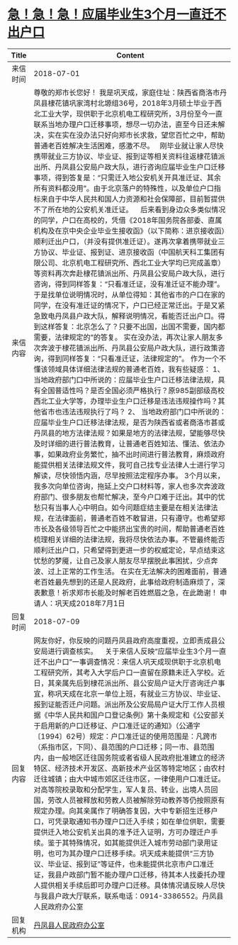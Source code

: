 # <a href="http://www.shangluo.gov.cn/zmhd/ldxxxx.jsp?urltype=leadermail.LeaderMailContentUrl&wbtreeid=1112&leadermailid=4795">急！急！急！应届毕业生3个月一直迁不出户口</a>
|Title|Content|
|:---:|---|
|来信时间|2018-07-01|
|来信内容|尊敬的郑市长您好！ 我是巩天成，家庭住址：陕西省商洛市丹凤县棣花镇巩家湾村北塬组36号，2018年3月硕士毕业于西北工业大学，现供职于北京机电工程研究所，3月份至今一直联系当地办理户口迁移事项，想尽一切办法，直至今日还未解决，实在实在没办法只好向郑市长求救，望您百忙之中，帮助普通老百姓解决生活困难，感激不尽。   刚毕业就让家人尽快携带就业三方协议、毕业证、报到证等相关资料往返棣花镇派出所、丹凤县公安局户政大队，进行咨询应届毕业生户口迁移事项，得到答复是：“只需迁入地公安机关开具准迁证、其余所有资料都没用”。由于北京落户的特殊性，以及单位户口指标来自于中华人民共和国人力资源和社会保障部，目前暂提供不了所在地的公安机关准迁证。    后来看到身边众多类似情况的同学，户口在高校的，凭借《2018年国务院各部委、直属机构及在京中央企业毕业生接收函》（以下简称：进京接收函）顺利迁出户口，（并没有提供准迁证）。遂再次拿着携带就业三方协议、毕业证、报到证、进京接收函（中国航天科工集团有限公司、北京机电工程研究所、西北工业大学均已完成盖章）等资料再次奔赴棣花镇派出所、丹凤县公安局户政大队，进行咨询，得到同样答复：“只看准迁证，没有准迁证不能办理”。 于是找单位说明情况时，从单位得知：其他省市的户口在家的同学，在没有准迁证的情况下，户口已经正常迁出。于是又紧急致电丹凤县户政大队，解释说明情况，看能否迁出户口。得到这样答复：北京怎么了？只要不出国，出国不需要，国内都需要，法律规定的”的答复。 实在没办法，再次让家人朋友多次奔波于棣花镇派出所、丹凤县公安局户政大队，进行政策咨询，得到同样答复：“只看准迁证，法律规定的”。 作为一个不懂该领域具体详细法律法规的普通老百姓，我有些疑惑： 1、 当地政府部门口中所说的：应届毕业生户口迁移法律法规，具有全国普适性吗？是否全国必须严格执行？原985副部级高校西北工业大学等，办理毕业生户口迁移是违法违规操作吗？其他省市也违法违规执行了吗？ 2、 当地政府部门口中所说的：应届毕业生户口迁移法律法规，是否为陕西省或者商洛市甚或丹凤县的地方法律法规？如果是地方的法律法规，望能够尽快及时详细的进行普法教育，让普通老百姓知法、懂法、依法办事，如果政府业务繁忙，抽不出时间进行普法教育，麻烦政府能提供相关法律法规文件，我可自己找专业法律人士进行学习解读，尽快领悟内涵，尽早按照法定程序办事。 3个月以来，我多次向单位咨询，拖延上交户口材料等，家人也多次奔波政府部门、很多朋友也帮忙解决，至今户口难于迁出。其中的忧愁只有当事人心中明白。如今问题症结主要是在相关法律法规，在法律面前，普通老百姓不敢冒进，只有遵守。也希望郑市长及各级领导百忙之中能挤出宝贵的时间，帮助普通老百姓梳理相关详细的法律法规，我将尽快依法办事。不管最终能否顺利迁出户口，只希望得到更进一步的权威定论，早点结束这忧愁的梦魇，让自己及家人朋友尽早摆脱此事困扰，少点奔波、过上正常的工作生活。 在实在无法解决的困难面前，普通老百姓最先想到的还是人民政府，此事给政府制造麻烦了，深表歉意！祈求郑市长能及时解老百姓燃眉之急，在此跪谢！ 申请人：巩天成2018年7月1日|
|回复时间|2018-07-09|
|回复内容|网友你好，你反映的问题丹凤县政府高度重视，立即责成县公安局进行调查核实。    关于来信人反映“应届毕业生3个月一直迁不出户口”一事调查情况：来信人巩天成现供职于北京机电工程研究所，其考入大学后户口一直留在原籍未迁入学校。近日，其亲属先后到棣花派出所、县公安局户证大厅咨询迁户事宜，称巩天成在北京一单位上班，有就业三方协议、毕业证、报到证能否迁户问题。派出所及公安局局户证大厅工作人员根据《中华人民共和国户口登记条例》第十条规定和《公安部关于启用新的户口迁移证、户口准迁证的通知》（公通字〔1994〕62号）规定：户口准迁证的使用范围是：凡跨市（系指市区，下同）、县范围的户口迁移；同一市、县范围内，由一般地区迁往国务院或者省级人民政府批准建立的经济特区、经济技术开发区、高新技术产业区等特定地区；由农村迁往城镇；由大中城市郊区迁往市区，一律使用户口准迁证。对高等院校录取和分配学生，军人复员、转业，出境人员回国，劳改人员被释放和劳教人员被解除劳动教养等仍按照原有规定办理。向其亲属作了明确答复因，大中专新招生迁移户口，可凭录取通知书办理户口迁入手续；如在单位供职，需要提供迁入地公安机关出具的准予迁入证明，方可办理迁户手续。鉴于其特殊情况，如其能提供迁入城市劳动部门录用证明，也可为其办理户口迁移手续。巩天成未能提供“三方协议、毕业证、报到证”等证件，也未能提供北京市户口准迁证，我县户政部门暂不能办理户口迁移，待其本人找委托办理人提供相关手续后即可办理户口迁移。具体情况请反映人尽快与我县户政大厅联系，联系电话：0914-3386552。丹凤县人民政府办公室|
|回复机构|<a href="../../categories/agencies/丹凤县人民政府办公室.md">丹凤县人民政府办公室</a>|
